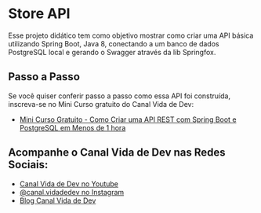 # Store API
Esse projeto didático tem como objetivo mostrar como criar uma API básica utilizando Spring Boot, Java 8, conectando a um banco de dados PostgreSQL local e gerando o Swagger através da lib Springfox.

## Passo a Passo
Se você quiser conferir passo a passo como essa API foi construída, inscreva-se no Mini Curso gratuito do Canal Vida de Dev:

* [Mini Curso Gratuito - Como Criar uma API REST com Spring Boot e PostgreSQL em Menos de 1 hora](https://maven.apache.org/guides/index.html)

## Acompanhe o Canal Vida de Dev nas Redes Sociais:

* [Canal Vida de Dev no Youtube](https://www.youtube.com/channel/UCH0BErVcxiu-UaC2GhLREYQ/)
* [@canal.vidadedev no Instagram](https://instagram.com/canal.vidadedev)
* [Blog Canal Vida de Dev](https://vidadedev.com)
